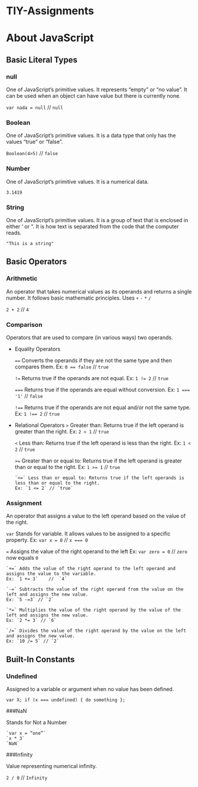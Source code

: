 # TIY-Assignments
# About JavaScript

## Basic Literal Types

### null

One of JavaScript’s primitive values. It represents “empty” or “no value”. It can be used when an object can have value but there is currently none. 

`var nada = null` //
`null`

### Boolean

One of JavaScript’s primitive values. It is a data type that only has the values “true” or “false”.

`Boolean(4>5)` //
`false`

### Number

One of JavaScript’s primitive values. It is a numerical data.

`3.1419`

### String

One of JavaScript’s primitive values. It is a group of text that is enclosed in either ‘ or “. It is how text is separated from the code that the computer reads.

`"This is a string"`

## Basic Operators

### Arithmetic

An operator that takes numerical values as its operands and returns a single number. It follows basic mathematic principles. Uses `+` `-` `*` `/`

`2 + 2` // `4`

### Comparison
Operators that are used to compare (in various ways) two operands.

  * Equality Operators
  
    `==` Converts the operands if they are not the same type and then compares them.
    Ex:  `0 == false` // `true`
    
    `!=` Returns true if the operands are not equal.
    Ex: `1 != 2` // `true`
    
    `===` Returns true if the operands are equal without conversion.
    Ex: `1 === '1'` // `false`
    
    `!==` Returns true if the operands are not equal and/or not the same type.
    Ex: `1 !== 2` // `true`
    
  * Relational Operators
    `>` Greater than: Returns true if the left operand is greater than the right.
    Ex: `2 > 1` // `true`
    
    `<` Less than: Returns true if the left operand is less than the right. 
    Ex: `1 < 2` // `true`
    
    `>=` Greater than or equal to: Returns true if the left operand is greater than or equal to the right.
		Ex: `1 >= 1` // `true`
		
		`<=` Less than or equal to: Returns true if the left operands is less than or equal to the right.
		Ex: `1 <= 2` // `true`
		
### Assignment
An operator that assigns a value to the left operand based on the value of the right.
  
  `var` Stands for variable. It allows values to be assigned to a specific property.
  Ex: `var x = 0` // `x === 0`
  
  `=` Assigns the value of the right operand to the left
	Ex: `var zero = 0` // `zero` now equals `0`
	
	`+=` Adds the value of the right operand to the left operand and assigns the value to the variable.
	Ex:	`1 += 3`	//	`4`
	
	`-=` Subtracts the value of the right operand from the value on the left and assigns the new value.
	Ex:	`5 -=3` // `2`
	
	`*=` Multiplies the value of the right operand by the value of the left and assigns the new value.	
	Ex:	`2 *= 3` // `6`
	
	`/=` Divides the value of the right operand by the value on the left and assigns the new value.
	Ex:	`10 /= 5` // `2`

## Built-In Constants

### Undefined

Assigned to a variable or argument when no value has been defined.

`var X;
	if (x === undefined) {
	do something };`

###NaN

Stands for Not a Number
	
	`var x = “one”` 
	`x * 3` 
	`NaN`

###Infinity

Value representing numerical infinity.
	
`2 / 0` //
`Infinity`


